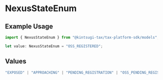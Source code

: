 # NexusStateEnum

## Example Usage

```typescript
import { NexusStateEnum } from "@kintsugi-tax/tax-platform-sdk/models";

let value: NexusStateEnum = "OSS_REGISTERED";
```

## Values

```typescript
"EXPOSED" | "APPROACHING" | "PENDING_REGISTRATION" | "OSS_PENDING_REGISTRATION" | "REGISTERED" | "OSS_REGISTERED" | "NOT_EXPOSED"
```